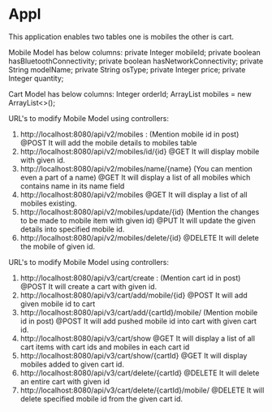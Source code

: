 # Appl
This application enables two tables one is mobiles the other is cart.

Mobile Model has below columns:
    private Integer mobileId;
    private boolean hasBluetoothConnectivity;
    private boolean hasNetworkConnectivity;
    private String modelName;
    private String osType;
    private Integer price;
    private Integer quantity;
    
Cart Model has below columns:
    Integer orderId;
    ArrayList<Integer> mobiles = new ArrayList<>();

URL's to modify Mobile Model using controllers:
1. http://localhost:8080/api/v2/mobiles : (Mention mobile id in post)
    @POST It will add the mobile details to mobiles table
2. http://localhost:8080/api/v2/mobiles/id/{id}
    @GET It will display mobile with given id.
3. http://localhost:8080/api/v2/mobiles/name/{name} (You can mention even a part of a name)
    @GET It will display a list of all mobiles which contains name in its name field
4. http://localhost:8080/api/v2/mobiles
    @GET It will display a list of all mobiles existing.
5. http://localhost:8080/api/v2/mobiles/update/{id} (Mention the changes to be made to mobile item with given id)
    @PUT It will update the given details into specified mobile id.
6. http://localhost:8080/api/v2/mobiles/delete/{id}
    @DELETE It will delete the mobile of given id.


URL's to modify Mobile Model using controllers:
1. http://localhost:8080/api/v3/cart/create : (Mention cart id in post)
    @POST It will create a cart with given id.
2. http://localhost:8080/api/v3/cart/add/mobile/{id}
    @POST It will add given mobile id to cart
3. http://localhost:8080/api/v3/cart/add/{cartId}/mobile/ (Mention mobile id in post)
    @POST It will add pushed mobile id into cart with given cart id.
4. http://localhost:8080/api/v3/cart/show
    @GET It will display a list of all cart items with cart ids and mobiles in each cart id
5. http://localhost:8080/api/v3/cart/show/{cartId}
    @GET It will display mobiles added to given cart id.
6. http://localhost:8080/api/v3/cart/delete/{cartId}
    @DELETE It will delete an entire cart with given id
7. http://localhost:8080/api/v3/cart/delete/{cartId}/mobile/
    @DELETE It will delete specified mobile id from the given cart id.
